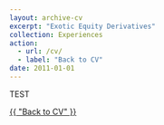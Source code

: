 ```yaml
---
layout: archive-cv
excerpt: "Exotic Equity Derivatives"
collection: Experiences
action:
  - url: /cv/
  - label: "Back to CV"
date: 2011-01-01
---
```


TEST

<a href="{{ site.url }}/cv/" class="btn btn--inverse btn--large">{{ "Back to CV" }}</a>
